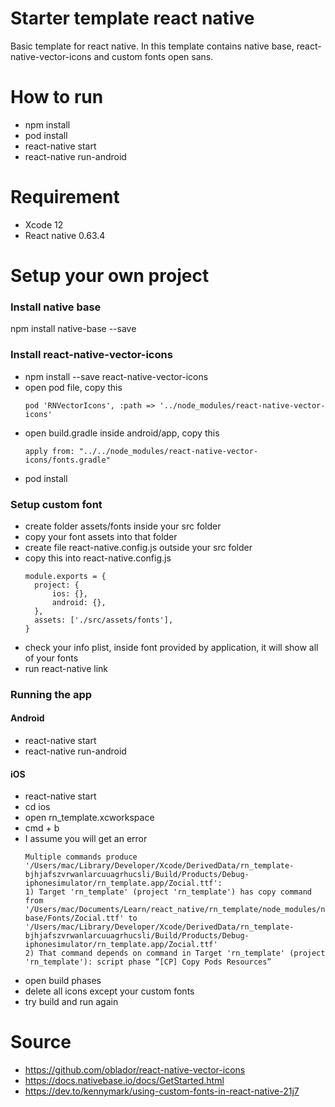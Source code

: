 # Starter template react native
Basic template for react native.
In this template contains native base, react-native-vector-icons and custom fonts open sans.

# How to run
- npm install
- pod install
- react-native start
- react-native run-android

# Requirement
- Xcode 12
- React native 0.63.4

# Setup your own project
### Install native base
npm install native-base --save

### Install react-native-vector-icons
- npm install --save react-native-vector-icons
- open pod file, copy this
  ````
  pod 'RNVectorIcons', :path => '../node_modules/react-native-vector-icons'
  ````
- open build.gradle inside android/app, copy this 
  ````
  apply from: "../../node_modules/react-native-vector-icons/fonts.gradle"
  ````
- pod install

### Setup custom font
- create folder assets/fonts inside your src folder
- copy your font assets into that folder
- create file react-native.config.js outside your src folder
- copy this into react-native.config.js
  ````
  module.exports = {
    project: {
        ios: {},
        android: {},
    },
    assets: ['./src/assets/fonts'],
  }
  ````
- check your info plist, inside font provided by application, it will show all of your fonts
- run react-native link

### Running the app
#### Android
- react-native start
- react-native run-android

#### iOS
- react-native start
- cd ios
- open rn_template.xcworkspace
- cmd + b
- I assume you will get an error
  ````
  Multiple commands produce '/Users/mac/Library/Developer/Xcode/DerivedData/rn_template-bjhjafszvrwanlarcuuagrhucsli/Build/Products/Debug-iphonesimulator/rn_template.app/Zocial.ttf':
  1) Target 'rn_template' (project 'rn_template') has copy command from '/Users/mac/Documents/Learn/react_native/rn_template/node_modules/native-base/Fonts/Zocial.ttf' to '/Users/mac/Library/Developer/Xcode/DerivedData/rn_template-bjhjafszvrwanlarcuuagrhucsli/Build/Products/Debug-iphonesimulator/rn_template.app/Zocial.ttf'
  2) That command depends on command in Target 'rn_template' (project 'rn_template'): script phase “[CP] Copy Pods Resources”
  ````
- open build phases
- delete all icons except your custom fonts
- try build and run again

# Source
- https://github.com/oblador/react-native-vector-icons
- https://docs.nativebase.io/docs/GetStarted.html
- https://dev.to/kennymark/using-custom-fonts-in-react-native-21j7